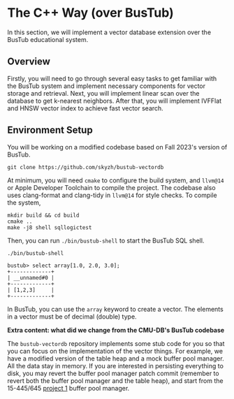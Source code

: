# The C++ Way (over BusTub)

In this section, we will implement a vector database extension over the BusTub educational system.

## Overview

Firstly, you will need to go through several easy tasks to get familiar with the BusTub system and implement necessary components for vector storage and retrieval. Next, you will implement linear scan over the database to get k-nearest neighbors. After that, you will implement IVFFlat and HNSW vector index to achieve fast vector search.

## Environment Setup

You will be working on a modified codebase based on Fall 2023's version of BusTub.

```shell
git clone https://github.com/skyzh/bustub-vectordb
```

At minimum, you will need `cmake` to configure the build system, and `llvm@14` or Apple Developer Toolchain to compile the project. The codebase also uses clang-format and clang-tidy in `llvm@14` for style checks. To compile the system,

```shell
mkdir build && cd build
cmake ..
make -j8 shell sqllogictest
```

Then, you can run `./bin/bustub-shell` to start the BusTub SQL shell.

```
./bin/bustub-shell

bustub> select array[1.0, 2.0, 3.0];
+-------------+
| __unnamed#0 |
+-------------+
| [1,2,3]     |
+-------------+
```

In BusTub, you can use the `array` keyword to create a vector. The elements in a vector must be of decimal (double) type.

**Extra content: what did we change from the CMU-DB's BusTub codebase**

The `bustub-vectordb` repository implements some stub code for you so that you can focus on the implementation of the vector things. For example, we have a modified version of the table heap and a mock buffer pool manager. All the data stay in memory. If you are interested in persisting everything to disk, you may revert the buffer pool manager patch commit (remember to revert both the buffer pool manager and the table heap), and start from the 15-445/645 [project 1](https://15445.courses.cs.cmu.edu/fall2023/project1/) buffer pool manager.

